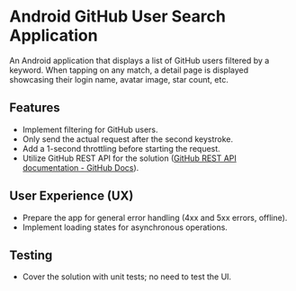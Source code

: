 # Android GitHub User Search Application

An Android application that displays a list of GitHub users filtered by a keyword. When tapping on any match, a detail page is displayed showcasing their login name, avatar image, star count, etc.

## Features

- Implement filtering for GitHub users.
- Only send the actual request after the second keystroke.
- Add a 1-second throttling before starting the request.
- Utilize GitHub REST API for the solution ([GitHub REST API documentation - GitHub Docs](https://docs.github.com/en/rest)).

## User Experience (UX)

- Prepare the app for general error handling (4xx and 5xx errors, offline).
- Implement loading states for asynchronous operations.

## Testing

- Cover the solution with unit tests; no need to test the UI.
